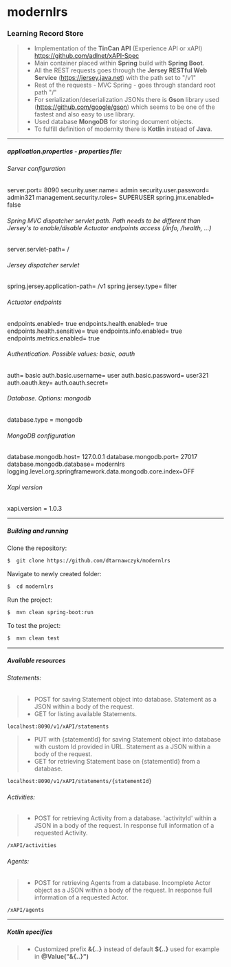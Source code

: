 # modernlrs
### Learning Record Store

> - Implementation of the **TinCan API** (Experience API or xAPI)
https://github.com/adlnet/xAPI-Spec
> - Main container placed within **Spring** build with **Spring Boot**.
> - All the REST requests goes through the **Jersey RESTful Web Service** (https://jersey.java.net) with the path set to "/v1"
> - Rest of the requests - MVC Spring - goes through standard root path "/"
> - For serialization/deserialization JSONs there is **Gson** library used (https://github.com/google/gson) which seems to be one of the fastest and also easy to use library.
> - Used database **MongoDB** for storing document objects.
> - To fulfill definition of modernity there is **Kotlin** instead of **Java**.
-------------
##### *application.properties*  - properties file:
###### Server configuration
server.port= 8090
security.user.name= admin
security.user.password= admin321
management.security.roles= SUPERUSER
spring.jmx.enabled= false
###### Spring MVC dispatcher servlet path. Path needs to be different than Jersey's to enable/disable Actuator endpoints access (/info, /health, ...)
server.servlet-path= /
###### Jersey dispatcher servlet
spring.jersey.application-path= /v1
spring.jersey.type= filter
###### Actuator endpoints
endpoints.enabled= true
endpoints.health.enabled= true
endpoints.health.sensitive= true
endpoints.info.enabled= true
endpoints.metrics.enabled= true
###### Authentication. Possible values: basic, oauth
auth= basic
auth.basic.username= user
auth.basic.password= user321
auth.oauth.key=
auth.oauth.secret=
###### Database. Options: mongodb
database.type = mongodb
###### MongoDB configuration
database.mongodb.host= 127.0.0.1
database.mongodb.port= 27017
database.mongodb.database= modernlrs
logging.level.org.springframework.data.mongodb.core.index=OFF
###### Xapi version
xapi.version = 1.0.3

-------------
##### Building and running

Clone the repository:
```sh
$  git clone https://github.com/dtarnawczyk/modernlrs
```
Navigate to newly created folder:
```sh
$  cd modernlrs
```
Run the project:
```sh
$  mvn clean spring-boot:run
```
To test the project:
```sh
$  mvn clean test
```

-------------
##### Available resources

###### Statements:
> - POST for saving Statement object into database. Statement as a JSON within a body of the request.
> - GET for listing available Statements.
```sh
localhost:8090/v1/xAPI/statements
```
> - PUT with {statementId} for saving Statement object into database with custom Id provided in URL. Statement as a JSON within a body of the request.
> - GET for retrieving Statement base on {statementId} from a database.
```sh
localhost:8090/v1/xAPI/statements/{statementId}
```
###### Activities:
> - POST for retrieving Activity from a database. 'activityId' within a JSON in a body of the request. In response full information of a requested Activity.
```sh
/xAPI/activities
```

###### Agents:
> - POST for retrieving Agents from a database. Incomplete Actor object as a JSON within a body of the request. In response full information of a requested Actor.
```sh
/xAPI/agents
```
--------------
#####  Kotlin specifics
> - Customized prefix **&{..}** instead of default **${..}** used for example in **@Value("&{..}")**